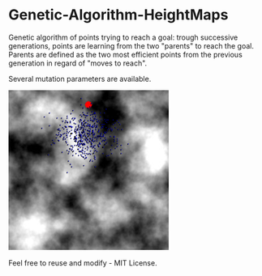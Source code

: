 # Genetic-Algorithm-HeightMaps

Genetic algorithm of points trying to reach a goal: trough successive generations, points are learning from the two "parents" to reach the goal. Parents are defined as the two most efficient points from the previous generation in regard of "moves to reach".

Several mutation parameters are available.

![Illustration of the algorithm](https://github.com/GANys/Genetic-Algorithm-HeightMaps/blob/master/illustration.png)

Feel free to reuse and modify - MIT License.
